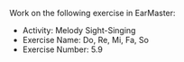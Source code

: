 Work on the following exercise in EarMaster:
- Activity: Melody Sight-Singing
- Exercise Name: Do, Re, Mi, Fa, So
- Exercise Number: 5.9
